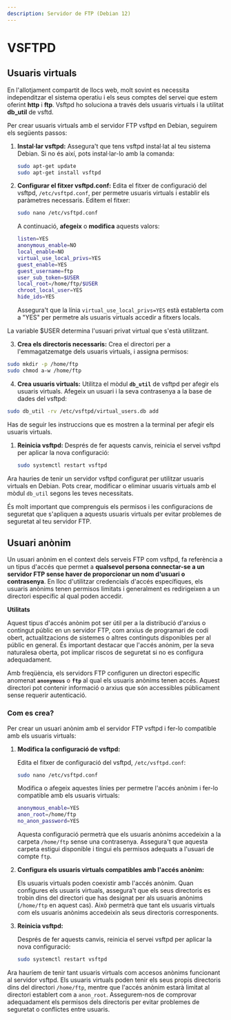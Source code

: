 ```yaml
---
description: Servidor de FTP (Debian 12)
---
```


# VSFTPD



## Usuaris virtuals&#x20;

En l'allotjament compartit de llocs web, molt sovint es necessita independitzar el sistema operatiu i els seus comptes del servei que estem oferint **http** i **ftp**. Vsftpd ho soluciona a través dels usuaris virtuals i la utilitat **db\_util** de vsftd.

Per crear usuaris virtuals amb el servidor FTP vsftpd en Debian, seguirem els següents passos:

1.  **Instal·lar vsftpd:** Assegura't que tens vsftpd instal·lat al teu sistema Debian. Si no és així, pots instal·lar-lo amb la comanda:

    ```bash
    sudo apt-get update
    sudo apt-get install vsftpd
    ```
2.  **Configurar el fitxer vsftpd.conf:** Edita el fitxer de configuració del vsftpd, `/etc/vsftpd.conf`, per permetre usuaris virtuals i establir els paràmetres necessaris. Editem el fitxer:

    ```bash
    sudo nano /etc/vsftpd.conf
    ```

    A continuació, **afegeix** o **modifica** aquests valors:

    ```bash
    listen=YES
    anonymous_enable=NO
    local_enable=NO
    virtual_use_local_privs=YES
    guest_enable=YES
    guest_username=ftp
    user_sub_token=$USER
    local_root=/home/ftp/$USER
    chroot_local_user=YES
    hide_ids=YES
    ```

    Assegura't que la línia `virtual_use_local_privs=YES` està establerta com a "YES" per permetre als usuaris virtuals accedir a fitxers locals.

La variable $USER determina l'usuari privat virtual que s'està utilitzant.



3. **Crea els directoris necessaris:** Crea el directori per a l'emmagatzematge dels usuaris virtuals, i assigna permisos:

```bash
sudo mkdir -p /home/ftp
sudo chmod a-w /home/ftp
```

4. **Crea usuaris virtuals:** Utilitza el mòdul **`db_util`** de vsftpd per afegir els usuaris virtuals. Afegeix un usuari i la seva contrasenya a la base de dades del vsftpd:

```bash
sudo db_util -rv /etc/vsftpd/virtual_users.db add
```

Has de seguir  les instruccions que es mostren a la terminal per afegir els usuaris virtuals.

1.  **Reinicia vsftpd:** Després de fer aquests canvis, reinicia el servei vsftpd per aplicar la nova configuració:

    ```bash
    sudo systemctl restart vsftpd
    ```

Ara hauries de tenir un servidor vsftpd configurat per utilitzar usuaris virtuals en Debian. Pots crear, modificar o eliminar usuaris virtuals amb el mòdul `db_util` segons les teves necessitats.&#x20;

És molt important que  comprenguis els permisos i les configuracions de seguretat que s'apliquen a aquests usuaris virtuals per evitar problemes de seguretat al teu servidor FTP.



## Usuari anònim

Un usuari anònim en el context dels serveis FTP com vsftpd, fa referència a un tipus d'accés que permet a **qualsevol persona connectar-se a un servidor FTP sense haver de proporcionar un nom d'usuari o contrasenya**. En lloc d'utilitzar credencials d'accés específiques, els usuaris anònims tenen permisos limitats i generalment es redirigeixen a un directori específic al qual poden accedir.

**Utilitats**

Aquest tipus d'accés anònim pot ser útil per a la distribució d'arxius o contingut públic en un servidor FTP, com arxius de programari de codi obert, actualitzacions de sistemes o altres continguts disponibles per al públic en general. És important destacar que l'accés anònim, per la seva naturalesa oberta, pot implicar riscos de seguretat si no es configura adequadament.

Amb freqüència, els servidors FTP configuren un directori específic anomenat **`anonymous`** o **`ftp`** al qual els usuaris anònims tenen accés. Aquest directori pot contenir informació o arxius que són accessibles públicament sense requerir autenticació.

### Com es crea?

Per crear un usuari anònim amb el servidor FTP vsftpd i fer-lo compatible amb els usuaris virtuals:

1.  **Modifica la configuració de vsftpd:**

    Edita el fitxer de configuració del vsftpd, `/etc/vsftpd.conf`:

    ```bash
    sudo nano /etc/vsftpd.conf
    ```

    Modifica o afegeix aquestes línies per permetre l'accés anònim i fer-lo compatible amb els usuaris virtuals:

    ```bash
    anonymous_enable=YES
    anon_root=/home/ftp
    no_anon_password=YES
    ```

    Aquesta configuració permetrà que els usuaris anònims accedeixin a la carpeta `/home/ftp` sense una contrasenya. Assegura't que aquesta carpeta estigui disponible i tingui els permisos adequats a l'usuari de compte `ftp`.
2.  **Configura els usuaris virtuals compatibles amb l'accés anònim:**

    Els usuaris virtuals poden coexistir amb l'accés anònim. Quan configures els usuaris virtuals, assegura't que els seus directoris es trobin dins del directori que has designat per als usuaris anònims (`/home/ftp` en aquest cas). Això permetrà que tant els usuaris virtuals com els usuaris anònims accedeixin als seus directoris corresponents.
3.  **Reinicia vsftpd:**

    Després de fer aquests canvis, reinicia el servei vsftpd per aplicar la nova configuració:

    ```bash
    sudo systemctl restart vsftpd
    ```

Ara hauríem  de tenir tant usuaris virtuals com accesos anònims funcionant al servidor vsftpd. Els usuaris virtuals poden tenir els seus propis directoris dins del directori `/home/ftp`, mentre que l'accés anònim estarà limitat al directori establert com a `anon_root`. Assegurem-nos de comprovar adequadament els permisos dels directoris per evitar problemes de seguretat o conflictes entre usuaris.
